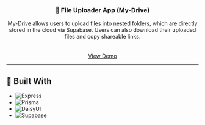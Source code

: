 <!-- PROJECT LOGO -->
<br />
<div align="center">
  <h3 align="center">📁 File Uploader App (My-Drive)</h3>

  <p align="center">
    My-Drive allows users to upload files into nested folders, which are directly stored in the cloud via Supabase. 
    Users can also download their uploaded files and copy shareable links.
    <br /><br />
    <br />
    <a href="https://file-uploader-production-0f9c.up.railway.app/">View Demo</a>
  </p>
</div>

---

## 🚀 Built With

- ![Express](https://img.shields.io/badge/EXPRESS-000000?style=for-the-badge&logo=express&logoColor=white)
- ![Prisma](https://img.shields.io/badge/PRISMA-2D3748?style=for-the-badge&logo=prisma&logoColor=white)
- ![DaisyUI](https://img.shields.io/badge/DAISYUI-5A0FC8?style=for-the-badge)
- ![Supabase](https://img.shields.io/badge/SUPABASE-3ECF8E?style=for-the-badge&logo=supabase&logoColor=white)


